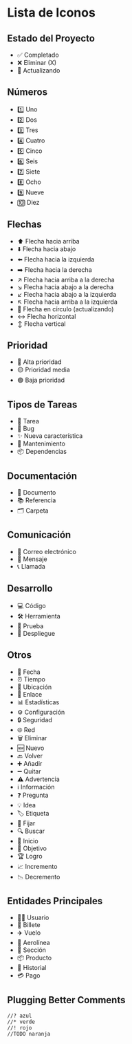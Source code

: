 # Lista de Iconos

## Estado del Proyecto
-   ✅ Completado
-   ❌ Eliminar (X)
-   🔄 Actualizando

## Números
-   1️⃣ Uno
-   2️⃣ Dos
-   3️⃣ Tres
-   4️⃣ Cuatro
-   5️⃣ Cinco
-   6️⃣ Seis
-   7️⃣ Siete
-   8️⃣ Ocho
-   9️⃣ Nueve
-   🔟 Diez

## Flechas
-   ⬆️ Flecha hacia arriba
-   ⬇️ Flecha hacia abajo
-   ⬅️ Flecha hacia la izquierda
-   ➡️ Flecha hacia la derecha
-   ↗️ Flecha hacia arriba a la derecha
-   ↘️ Flecha hacia abajo a la derecha
-   ↙️ Flecha hacia abajo a la izquierda
-   ↖️ Flecha hacia arriba a la izquierda
-   🔄 Flecha en círculo (actualizando)
-   ↔️ Flecha horizontal
-   ↕️ Flecha vertical

## Prioridad
-   🔴 Alta prioridad
-   🟡 Prioridad media
-   🟢 Baja prioridad

## Tipos de Tareas
-   📝 Tarea
-   🐛 Bug
-   ✨ Nueva característica
-   🔧 Mantenimiento
-   📦 Dependencias

## Documentación
-   📄 Documento
-   📚 Referencia
-   🗂️ Carpeta

## Comunicación
-   📧 Correo electrónico
-   💬 Mensaje
-   📞 Llamada

## Desarrollo
-   💻 Código
-   🛠️ Herramienta
-   🧪 Prueba
-   🚀 Despliegue

## Otros
-   📅 Fecha
-   ⏰ Tiempo
-   📍 Ubicación
-   🔗 Enlace
-   📊 Estadísticas
-   ⚙️ Configuración
-   🔒 Seguridad
-   🌐 Red
-   🗑️ Eliminar
-   🆕 Nuevo
-   🔙 Volver
-   ➕ Añadir
-   ➖ Quitar
-   ⚠️ Advertencia
-   ℹ️ Información
-   ❓ Pregunta
-   💡 Idea
-   🏷️ Etiqueta
-   📌 Fijar
-   🔍 Buscar
-   🏁 Inicio
-   🎯 Objetivo
-   🏆 Logro
-   📈 Incremento
-   📉 Decremento

## Entidades Principales
-   🧑‍💻 Usuario
-   🎫 Billete
-   ✈️ Vuelo
-   🏢 Aerolínea
-   📂 Sección
-   📦 Producto
-   📜 Historial
-   💳 Pago

## Plugging Better Comments

    //? azul
    //* verde 
    //! rojo
    //TODO naranja